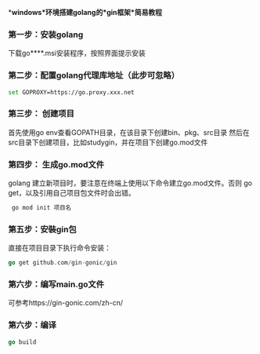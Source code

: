 ***windows\*环境搭建golang的\*gin框架\*简易教程**

### 第一步：安装golang

下载go****.msi安装程序，按照界面提示安装

### 第二步：配置golang代理库地址（此步可忽略）

```bash
set GOPROXY=https://go.proxy.xxx.net
```

### 第三步： 创建项目

首先使用go env查看GOPATH目录，在该目录下创建bin、pkg、src目录
然后在src目录下创建项目，比如studygin，并在项目下创建go.mod文件

### 第四步： 生成go.mod文件

golang 建立新项目时，要注意在终端上使用以下命令建立go.mod文件。否则 go get，以及引用自己项目包文件时会出错。

```csharp
 go mod init 项目名
```

### 第五步：安裝gin包

直接在项目目录下执行命令安装：

```Go
go get github.com/gin-gonic/gin
```

### 第六步：编写main.go文件

可参考https://gin-gonic.com/zh-cn/

### 第六步：编译

```Go
go build
```